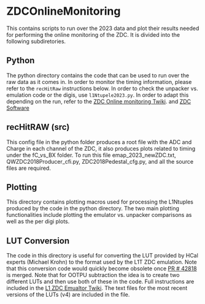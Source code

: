 # ZDCOnlineMonitoring
This contains scripts to run over the 2023 data and plot their results needed for performing the online monitoring of the ZDC. It is divided into the following subdiretories.

## Python
The python directory contains the code that can be used to run over the raw data as it comes in. In order to monitor the timing information, please refer to the  `recHitRaw` instructions below. In order to check the unpacker vs. emulation code or the digis, use `l1Ntupele2023.py`. In order to adapt this depending on the run, refer to the [ZDC Online monitoring Twiki](https://twiki.cern.ch/twiki/bin/view/CMS/ZDCRun3OnlineMonitoring). and [ZDC Software](https://twiki.cern.ch/twiki/bin/viewauth/CMS/ZDCSoftwareHome)


## recHitRAW (src)
This config file in the python folder produces a root file with the ADC and Charge in each channel of the ZDC, it also produces plots related to timing under the fC_vs_BX folder.
To run this file emap_2023_newZDC.txt, QWZDC2018Producer_cfi.py, ZDC2018Pedestal_cfg.py, and all the source files are required.

## Plotting
This directory contains plotting macros used for processing the L1Ntuples produced by the code in the python directory. The two main plotting functionalities include plotting the emulator vs. unpacker comparisons as well as the per digi plots. 

## LUT Conversion
The code in this directory is useful for converting the LUT provided by HCal experts (Michael Krohn) to the format used by the L1T ZDC emulation. Note that this conversion code would quickly become obsolete once [PR # 42818](https://github.com/cms-sw/cmssw/pull/42818) is merged. Note that for OOTPU subtraction the idea is to create two different LUTs and then use both of these in the code. Full instructions are included in the [L1 ZDC Emualtor Twiki](https://twiki.cern.ch/twiki/bin/view/CMS/ZDCL1TEmulator). The text files for the most recent versions of the LUTs (v4) are included in the file. 
